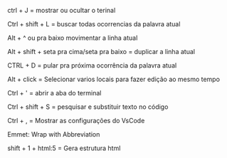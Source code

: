 ctrl + J = mostrar ou ocultar o terinal

Ctrl + shift + L =  buscar todas ocorrencias da palavra atual

Alt + ^ ou pra baixo movimentar a linha atual

Alt + shift + seta pra cima/seta pra baixo = duplicar a linha atual

CTRL + D = pular pra próxima ocorrência da palavra atual

Alt + click = Selecionar varios locais para fazer edição ao mesmo tempo

Ctrl + ' = abrir  a aba do terminal

Ctrl + shift + S =  pesquisar e substituir texto no código

Ctrl + , = Mostrar as configurações do VsCode

Emmet: Wrap with Abbreviation

shift + 1 + html:5 = Gera estrutura html
